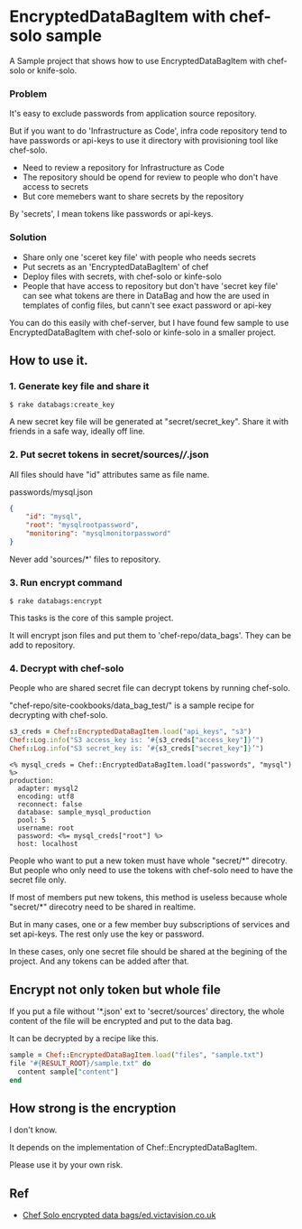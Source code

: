 # EncryptedDataBagItem with chef-solo sample

A Sample project that shows how to use EncryptedDataBagItem with chef-solo or knife-solo.

### Problem

It's easy to exclude passwords from application source repository.

But if you want to do 'Infrastructure as Code', infra code repository tend to have passwords or api-keys to use it directory with provisioning tool like chef-solo.

* Need to review a repository for Infrastructure as Code
* The repository should be opend for review to people who don't have access to secrets 
* But core memebers want to share secrets by the repository

By 'secrets', I mean tokens like passwords or api-keys.

### Solution

* Share only one 'sceret key file' with people who needs secrets
* Put secrets as an 'EncryptedDataBagItem' of chef
* Deploy files with secrets, with chef-solo or kinfe-solo
* People that have access to repository but don't have 'secret key file' can see what tokens are there in DataBag and how the are used in templates of config files, but cann't see exact password or api-key

You can do this easily with chef-server, but I have found few sample to use EncryptedDataBagItem with chef-solo or kinfe-solo in a smaller project.

## How to use it.

### 1. Generate key file and share it

```
$ rake databags:create_key
```

A new secret key file will be generated at "secret/secret_key". Share it with friends in a safe way, ideally off line.

### 2. Put secret tokens in secret/sources/*/*.json

All files should have "id" attributes same as file name.

passwords/mysql.json
```json
{
    "id": "mysql", 
    "root": "mysqlrootpassword", 
    "monitoring": "mysqlmonitorpassword"
}
```

Never add 'sources/*' files to repository.

### 3. Run encrypt command

```
$ rake databags:encrypt
```

This tasks is the core of this sample project.

It will encrypt json files and put them to 'chef-repo/data_bags'. They can be add to repository.


### 4. Decrypt with chef-solo

People who are shared secret file can decrypt tokens by running chef-solo.

"chef-repo/site-cookbooks/data_bag_test/" is a sample recipe for decrypting with chef-solo.

```ruby
s3_creds = Chef::EncryptedDataBagItem.load("api_keys", "s3")
Chef::Log.info("S3 access_key is: ‘#{s3_creds["access_key"]}’")
Chef::Log.info("S3 secret_key is: ‘#{s3_creds["secret_key"]}’")
```

```erb
<% mysql_creds = Chef::EncryptedDataBagItem.load("passwords", "mysql") %>
production:
  adapter: mysql2
  encoding: utf8
  reconnect: false
  database: sample_mysql_production
  pool: 5
  username: root
  password: <%= mysql_creds["root"] %>
  host: localhost
```

People who want to put a new token must have whole "secret/*" direcotry. But people who only need to use the tokens with chef-solo need to have the secret file only.

If most of members put new tokens, this method is useless because whole "secret/*" direcotry need to be shared in realtime. 

But in many cases, one or a few member buy subscriptions of services and set api-keys. The rest only use the key or password.

In these cases, only one secret file should be shared at the begining of the project. And any tokens can be added after that.

## Encrypt not only token but whole file

If you put a file without '*.json' ext to 'secret/sources' directory, the whole content of the file will be encrypted and put to the data bag.

It can be decrypted by a recipe like this.

```ruby
sample = Chef::EncryptedDataBagItem.load("files", "sample.txt")
file "#{RESULT_ROOT}/sample.txt" do
  content sample["content"]
end

```

## How strong is the encryption

I don't know.

It depends on the implementation of Chef::EncryptedDataBagItem.

Please use it by your own risk.

## Ref

* [Chef Solo encrypted data bags/ed.victavision.co.uk](http://ed.victavision.co.uk/blog/post/4-8-2012-chef-solo-encrypted-data-bags)









